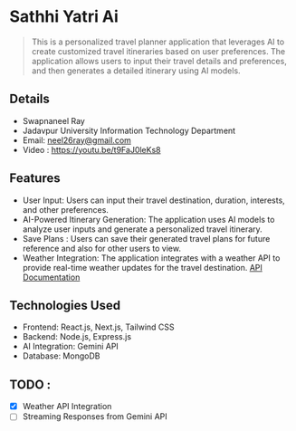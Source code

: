 
# Sathhi Yatri Ai 
>This is a personalized travel planner application that leverages AI to create customized travel itineraries based on user preferences. The application allows users to input their travel details and preferences, and then generates a detailed itinerary using AI models.

##  Details 
- Swapnaneel Ray
- Jadavpur University Information Technology Department
- Email: neel26ray@gmail.com  
- Video : https://youtu.be/t9FaJ0leKs8

## Features
- User Input: Users can input their travel destination, duration, interests, and other preferences.
- AI-Powered Itinerary Generation: The application uses AI models to analyze user inputs and generate a personalized travel itinerary.
- Save Plans : Users can save their generated travel plans for future reference and also for other users to view.
- Weather Integration: The application integrates with a weather API to provide real-time weather updates for the travel destination. 
[API Documentation](https://www.weatherapi.com/)

## Technologies Used
- Frontend: React.js, Next.js, Tailwind CSS
- Backend: Node.js, Express.js
- AI Integration: Gemini API
- Database: MongoDB

## TODO : 
- [X] Weather API Integration
- [ ] Streaming Responses from Gemini API